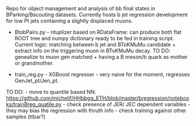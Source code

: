 Repo for object management and analysis of bb final states in BParking/Bscouting datasets. Currently hosts b jet regression development for low Pt jets containing a slightly displaced muons.


- BtobPairs.py -  ntuplizer based on RDataFrame: can produce both flat ROOT tree and numpy dictionary ready to be fed in training script. Current logic: matching between b jet and BToKMuMu candidate + extract info on the triggering muon in BToKMuMu decay. TO DO: genealize to muon gen matched + having a B meson/b quark as mother or grandmother.

- train_reg.py - XGBoost regresser - very naive for the moment, regresses GenJet_pt/Jen_pt.


 TO DO:
	- move to quantile based NN: https://github.com/michelif/HHbbgg_ETH/blob/master/bregression/notebooks/trainBreg_quatile.py 
	- check presence of JER/ JEC dependent variables - they may bias the regression with thruth info
	- check training against other samples (ttbar?)

